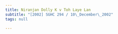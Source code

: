 ```yaml
---
title: Niranjan Dolly K v Toh Laye Lan
subtitle: "[2002] SGHC 294 / 10\_December\_2002"
tags: null

---
```


